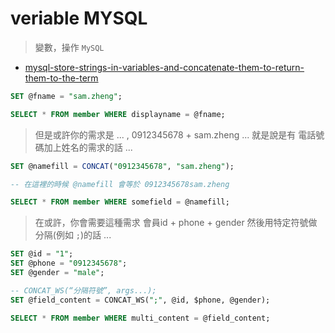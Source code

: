 # veriable MYSQL
> 變數，操作 `MySQL`

- [mysql-store-strings-in-variables-and-concatenate-them-to-return-them-to-the-term](https://stackoverflow.com/questions/20721261/mysql-store-strings-in-variables-and-concatenate-them-to-return-them-to-the-term)

```sql
SET @fname = "sam.zheng";

SELECT * FROM member WHERE displayname = @fname;
```

> 但是或許你的需求是 ... , 0912345678 + sam.zheng ... 
就是說是有 電話號碼加上姓名的需求的話 ...


```sql
SET @namefill = CONCAT("0912345678", "sam.zheng");

-- 在這裡的時候 @namefill 會等於 0912345678sam.zheng

SELECT * FROM member WHERE somefield = @namefill;
```

> 在或許，你會需要這種需求 會員id + phone + gender 然後用特定符號做分隔(例如 `;`)的話 ...

```sql
SET @id = "1";
SET @phone = "0912345678";
SET @gender = "male";

-- CONCAT_WS(“分隔符號”, args...);
SET @field_content = CONCAT_WS(";", @id, $phone, @gender);

SELECT * FROM member WHERE multi_content = @field_content;
```